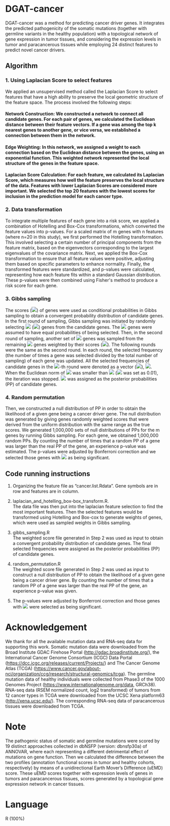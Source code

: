 # DGAT-cancer
DGAT-cancer was a method for predicting cancer driver genes. It integrates the predicted pathogenicity of the somatic mutations (together with germline variants in the healthy population) with a topological network of gene expression in tumor tissues, and considering the expression levels in tumor and paracancerous tissues while employing 24 distinct features to predict novel cancer drivers.
## Algorithm
### 1.	Using Laplacian Score to select features
We applied an unsupervised method called the Laplacian Score to select features that have a high ability to preserve the local geometric structure of the feature space. The process involved the following steps:
#### Network Construction: We constructed a network to connect all candidate genes. For each pair of genes, we calculated the Euclidean distance between their feature vectors. If a gene was among the top k nearest genes to another gene, or vice versa, we established a connection between them in the network.
#### Edge Weighting: In this network, we assigned a weight to each connection based on the Euclidean distance between the genes, using an exponential function. This weighted network represented the local structure of the genes in the feature space.
#### Laplacian Score Calculation: For each feature, we calculated its Laplacian Score, which measures how well the feature preserves the local structure of the data. Features with lower Laplacian Scores are considered more important. We selected the top 20 features with the lowest scores for inclusion in the prediction model for each cancer type.
### 2.	Data transformation  

To integrate multiple features of each gene into a risk score, we applied a combination of Hotelling and Box-Cox transformations, which converted the feature values into p-values. For a scaled matrix of m genes with n features (where n=20 in this study), we first performed the Hotelling transformation. This involved selecting a certain number of principal components from the feature matrix, based on the eigenvectors corresponding to the largest eigenvalues of the covariance matrix. Next, we applied the Box-Cox transformation to ensure that all feature values were positive, adjusting them based on specific parameters to enhance normality. Finally, the transformed features were standardized, and p-values were calculated, representing how each feature fits within a standard Gaussian distribution. These p-values were then combined using Fisher's method to produce a risk score for each gene.

### 3.	Gibbs sampling  
The scores (![](https://latex.codecogs.com/svg.image?S)) of genes were used as conditional probabilities in Gibbs sampling to obtain a convergent probability distribution of candidate genes. In the first round of sampling, Gibbs sampling was initiated by randomly selecting ![](https://latex.codecogs.com/svg.image?m') (![](https://latex.codecogs.com/svg.image?m'\leq&space;m)) genes from the candidate genes. The ![](https://latex.codecogs.com/svg.image?m') genes were assumed to have equal probabilities of being selected. Then, in the second round of sampling, another set of ![](https://latex.codecogs.com/svg.image?m') genes was sampled from the remaining ![](https://latex.codecogs.com/svg.image?m-m') genes weighted by their scores (![](https://latex.codecogs.com/svg.image?S)). The following rounds were the same as the second round. In each round, the selected frequency (the number of times a gene was selected divided by the total number of sampling) of each gene was updated. All the selected frequencies of candidate genes in the ![](https://latex.codecogs.com/svg.image?i)-th round were denoted as a vector (![](https://latex.codecogs.com/svg.image?m\times&space;1)), ![](https://latex.codecogs.com/svg.image?Freq_{i}). When the Euclidean norm of ![](https://latex.codecogs.com/svg.image?Freq_{i}-Freq_{i-1}) was smaller than ![](https://latex.codecogs.com/svg.image?E_{Gibbs}) (![](https://latex.codecogs.com/svg.image?E_{Gibbs}) was set as 0.01), the iteration was stopped. ![](https://latex.codecogs.com/svg.image?Freq_{last}) was assigned as the posterior probabilities (PP) of candidate genes.  
### 4.	Random permutation  
Then, we constructed a null distribution of PP in order to obtain the likelihood of a given gene being a cancer driver gene. The null distribution was generated by giving genes randomly weighted scores that were derived from the uniform distribution with the same range as the true scores. We generated 1,000,000 sets of null distributions of PPs for the m genes by running Gibbs sampling. For each gene, we obtained 1,000,000 random PPs. By counting the number of times that a random PP of a gene was larger than the real PP of the gene, an experience p-value was estimated. The p-values were adjusted by Bonferroni correction and we selected those genes with ![](https://latex.codecogs.com/svg.image?p_{adj}<0.01) as being significant.  
## Code running instructions  
1.	Organizing the feature file as “cancer.list.Rdata”. Gene symbols are in row and features are in column.  

2.	laplacian_and_hotelling_box-box_transform.R.   
The data file was then put into the laplacian feature selection to find the most important features. Then the selected features would be transformed using Hotelling and Box-cox to generate weights of genes, which were used as sampled weights in Gibbs sampling.  

3.	gibbs_sampling.R  
The weighted score file generated in Step 2 was used as input to obtain a convergent probability distribution of candidate genes. The final selected frequencies were assigned as the posterior probabilities (PP) of candidate genes.  

4.	random_permutation.R  
The weighted score file generated in Step 2 was used as input to construct a null distribution of PP to obtain the likelihood of a given gene being a cancer driver gene. By counting the number of times that a random PP of a gene was larger than the real PP of the gene, an experience p-value was given.   

5.	The p-values were adjusted by Bonferroni correction and those genes with ![](https://latex.codecogs.com/svg.image?p_{adj}<0.01) were selected as being significant.  
# Acknowledgement  
We thank for all the available mutation data and RNA-seq data for supporting this work. Somatic mutation data were downloaded from the Broad Institute GDAC Firehose Portal (http://gdac.broadinstitute.org/), the International Cancer Genome Consortium (ICGC) Data Portal (https://dcc.icgc.org/releases/current/Projects/) and The Cancer Genome Atlas (TCGA) (https://www.cancer.gov/about-nci/organization/ccg/research/structural-genomics/tcga). The germline mutation data of healthy individuals were collected from Phase3 of the 1000 Genomes Project (https://www.internationalgenome.org/data, GRCh38). RNA-seq data (RSEM normalized count, log2 transformed) of tumors from 12 cancer types in TCGA were downloaded from the UCSC Xena platform63 (http://xena.ucsc.edu/). The corresponding RNA-seq data of paracancerous tissues were downloaded from TCGA.  
# Note  
The pathogenic status of somatic and germline mutations were scored by 19 distinct approaches collected in dbNSFP (version: dbnsfp30a) of ANNOVAR, where each representing a different detrimental effect of mutations on gene function. Then we calculated the difference between the two profiles (annotation functional scores in tumor and healthy cohorts, respectively) by means of a unidirectional Earth Mover’s Difference (uEMD) score. These uEMD scores together with expression levels of genes in tumors and paracancerous tissues, scores generated by a topological gene expression network in cancer tissues.  
# Language
R (100%)
